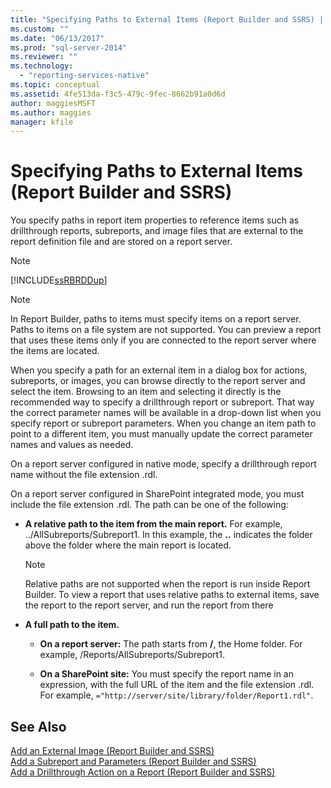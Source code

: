 ```yaml
---
title: "Specifying Paths to External Items (Report Builder and SSRS) | Microsoft Docs"
ms.custom: ""
ms.date: "06/13/2017"
ms.prod: "sql-server-2014"
ms.reviewer: ""
ms.technology: 
  - "reporting-services-native"
ms.topic: conceptual
ms.assetid: 4fe513da-f3c5-479c-9fec-8662b91a0d6d
author: maggiesMSFT
ms.author: maggies
manager: kfile
---
```

# Specifying Paths to External Items (Report Builder and SSRS)
  You specify paths in report item properties to reference items such as drillthrough reports, subreports, and image files that are external to the report definition file and are stored on a report server.  
  
> [!NOTE]  
>  [!INCLUDE[ssRBRDDup](../../includes/ssrbrddup-md.md)]  
  
> [!NOTE]  
>  In Report Builder, paths to items must specify items on a report server. Paths to items on a file system are not supported. You can preview a report that uses these items only if you are connected to the report server where the items are located.  
  
 When you specify a path for an external item in a dialog box for actions, subreports, or images, you can browse directly to the report server and select the item. Browsing to an item and selecting it directly is the recommended way to specify a drillthrough report or subreport. That way the correct parameter names will be available in a drop-down list when you specify report or subreport parameters. When you change an item path to point to a different item, you must manually update the correct parameter names and values as needed.  
  
 On a report server configured in native mode, specify a drillthrough report name without the file extension .rdl.  
  
 On a report server configured in SharePoint integrated mode, you must include the file extension .rdl. The path can be one of the following:  
  
-   **A relative path to the item from the main report.** For example, ../AllSubreports/Subreport1. In this example, the **..** indicates the folder above the folder where the main report is located.  
  
    > [!NOTE]  
    >  Relative paths are not supported when the report is run inside Report Builder. To view a report that uses relative paths to external items, save the report to the report server, and run the report from there  
  
-   **A full path to the item.**  
  
    -   **On a report server:** The path starts from **/**, the Home folder. For example, /Reports/AllSubreports/Subreport1.  
  
    -   **On a SharePoint site:** You must specify the report name in an expression, with the full URL of the item and the file extension .rdl. For example, `="http://server/site/library/folder/Report1.rdl"`.  
  
## See Also  
 [Add an External Image &#40;Report Builder and SSRS&#41;](add-an-external-image-report-builder-and-ssrs.md)   
 [Add a Subreport and Parameters &#40;Report Builder and SSRS&#41;](add-a-subreport-and-parameters-report-builder-and-ssrs.md)   
 [Add a Drillthrough Action on a Report &#40;Report Builder and SSRS&#41;](add-a-drillthrough-action-on-a-report-report-builder-and-ssrs.md)  
  
  
